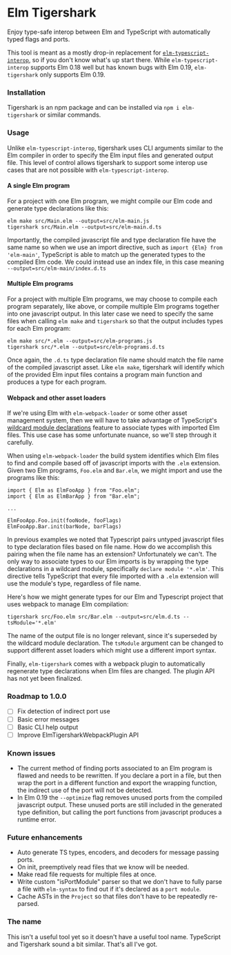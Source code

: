 # Elm Tigershark

Enjoy type-safe interop between Elm and TypeScript with automatically typed
flags and ports.

This tool is meant as a mostly drop-in replacement for
[`elm-typescript-interop`](https://github.com/dillonkearns/elm-typescript-interop),
so if you don't know what's up start there. While `elm-typescript-interop`
supports Elm 0.18 well but has known bugs with Elm 0.19, `elm-tigershark` only
supports Elm 0.19.

### Installation

Tigershark is an npm package and can be installed via `npm i elm-tigershark` or
similar commands.

### Usage

Unlike `elm-typescript-interop`, tigershark uses CLI arguments similar to the
Elm compiler in order to specify the Elm input files and generated output file.
This level of control allows tigershark to support some interop use cases that
are not possible with `elm-typescript-interop`.

#### A single Elm program

For a project with one Elm program, we might compile our Elm code and generate
type declarations like this:

```
elm make src/Main.elm --output=src/elm-main.js
tigershark src/Main.elm --output=src/elm-main.d.ts
```

Importantly, the compiled javascript file and type declaration file have the
same name so when we use an import directive, such as `import {Elm} from
'elm-main'`, TypeScript is able to match up the generated types to the compiled
Elm code. We could instead use an index file, in this case meaning
`--output=src/elm-main/index.d.ts`

#### Multiple Elm programs

For a project with multiple Elm programs, we may choose to compile each program
separately, like above, or compile multiple Elm programs together into one
javascript output. In this later case we need to specify the same files when
calling `elm make` and `tigershark` so that the output includes types for each
Elm program:

```
elm make src/*.elm --output=src/elm-programs.js
tigershark src/*.elm --output=src/elm-programs.d.ts
```

Once again, the `.d.ts` type declaration file name should match the file name of
the compiled javascript asset. Like `elm make`, tigershark will identify which
of the provided Elm input files contains a program main function and produces a
type for each program.

#### Webpack and other asset loaders

If we're using Elm with `elm-webpack-loader` or some other asset management
system, then we will have to take advantage of TypeScript's [wildcard module
declarations](https://www.typescriptlang.org/docs/handbook/modules.html#wildcard-module-declarations)
feature to associate types with imported Elm files. This use case has some
unfortunate nuance, so we'll step through it carefully.

When using `elm-webpack-loader` the build system identifies which Elm files to
find and compile based off of javascript imports with the `.elm` extension.
Given two Elm programs, `Foo.elm` and `Bar.elm`, we might import and use the
programs like this:

```
import { Elm as ElmFooApp } from "Foo.elm";
import { Elm as ElmBarApp } from "Bar.elm";

...

ElmFooApp.Foo.init(fooNode, fooFlags)
ElmFooApp.Bar.init(barNode, barFlags)
```
In previous examples we noted that Typescript pairs untyped javascript files to
type declaration files based on file name. How do we accomplish this pairing when
the file name has an extension? Unfortunately we can't. The only way to
associate types to our Elm imports is by wrapping the type declarations in a
wildcard module, specifically `declare module '*.elm'`. This directive tells
TypeScript that every file imported with a `.elm` extension will use the
module's type, regardless of file name.

Here's how we might generate types for our Elm and Typescript project that uses
webpack to manage Elm compilation:

```
tigershark src/Foo.elm src/Bar.elm --output=src/elm.d.ts --tsModule='*.elm'
```
The name of the output file is no longer relevant, since it's superseded by the
wildcard module declaration. The `tsModule` argument can be changed to support
different asset loaders which might use a different import syntax.

Finally, `elm-tigershark` comes with a webpack plugin to automatically
regenerate type declarations when Elm files are changed. The plugin API has not
yet been finalized.


### Roadmap to 1.0.0

- [ ] Fix detection of indirect port use
- [ ] Basic error messages
- [ ] Basic CLI help output
- [ ] Improve ElmTigersharkWebpackPlugin API

### Known issues

- The current method of finding ports associated to an Elm program is flawed and
  needs to be rewritten. If you declare a port in a file, but then wrap the
  port in a different function and export the wrapping function, the indirect
  use of the port will not be detected.
- In Elm 0.19 the `--optimize` flag removes unused ports from the compiled
  javascript output. These unused ports are still included in the generated
  type definition, but calling the port functions from javascript produces a
  runtime error.

### Future enhancements

- Auto generate TS types, encoders, and decoders for message passing ports.
- On init, preemptively read files that we know will be needed.
- Make read file requests for multiple files at once.
- Write custom "isPortModule" parser so that we don't have to fully parse a
  file with `elm-syntax` to find out if it's declared as a `port module`.
- Cache ASTs in the `Project` so that files don't have to be repeatedly
  re-parsed.

### The name

This isn't a useful tool yet so it doesn't have a useful tool name. TypeScript
and Tigershark sound a bit similar. That's all I've got.
